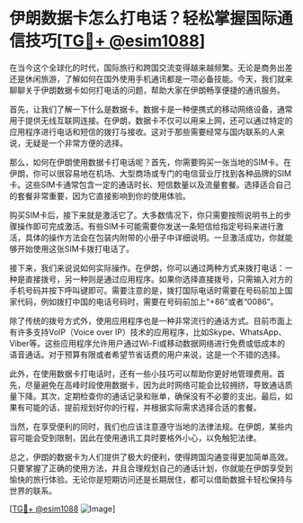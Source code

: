 # 伊朗数据卡怎么打电话？轻松掌握国际通信技巧[[TG💪+ @esim1088](https://t.me/s/esim1088)]

在当今这个全球化的时代，国际旅行和跨国交流变得越来越频繁。无论是商务出差还是休闲旅游，了解如何在国外使用手机通讯都是一项必备技能。今天，我们就来聊聊关于伊朗数据卡如何打电话的问题，帮助大家在伊朗畅享便捷的通讯服务。

首先，让我们了解一下什么是数据卡。数据卡是一种便携式的移动网络设备，通常用于提供无线互联网连接。在伊朗，数据卡不仅可以用来上网，还可以通过特定的应用程序进行电话和短信的拨打与接收。这对于那些需要经常与国内联系的人来说，无疑是一个非常方便的选择。

那么，如何在伊朗使用数据卡打电话呢？首先，你需要购买一张当地的SIM卡。在伊朗，你可以很容易地在机场、大型商场或专门的电信营业厅找到各种品牌的SIM卡。这些SIM卡通常包含一定的通话时长、短信数量以及流量套餐。选择适合自己的套餐非常重要，因为它直接影响到你的使用体验。

购买SIM卡后，接下来就是激活它了。大多数情况下，你只需要按照说明书上的步骤操作即可完成激活。有些SIM卡可能需要你发送一条短信给指定号码来进行激活，具体的操作方法会在包装内附带的小册子中详细说明。一旦激活成功，你就能够开始使用这张SIM卡拨打电话了。

接下来，我们来说说如何实际操作。在伊朗，你可以通过两种方式来拨打电话：一种是直接拨号，另一种则是通过应用程序。如果你选择直接拨号，只需输入对方的手机号码并按下呼叫键即可。需要注意的是，拨打国际电话时需要在号码前加上国家代码，例如拨打中国的电话号码时，需要在号码前加上“+86”或者“0086”。

除了传统的拨号方式外，使用应用程序也是一种非常流行的通话方式。目前市面上有许多支持VoIP（Voice over IP）技术的应用程序，比如Skype、WhatsApp、Viber等。这些应用程序允许用户通过Wi-Fi或移动数据网络进行免费或低成本的语音通话。对于预算有限或者希望节省话费的用户来说，这是一个不错的选择。

此外，在使用数据卡打电话时，还有一些小技巧可以帮助你更好地管理费用。首先，尽量避免在高峰时段使用数据卡，因为此时网络可能会比较拥挤，导致通话质量下降。其次，定期检查你的通话记录和账单，确保没有不必要的支出。最后，如果有可能的话，提前规划好你的行程，并根据实际需求选择合适的套餐。

当然，在享受便利的同时，我们也应该注意遵守当地的法律法规。在伊朗，某些内容可能会受到限制，因此在使用通讯工具时要格外小心，以免触犯法律。

总之，伊朗的数据卡为人们提供了极大的便利，使得跨国沟通变得更加简单高效。只要掌握了正确的使用方法，并且合理规划自己的通话计划，你就能在伊朗享受到愉快的旅行体验。无论你是短期访问还是长期居住，都可以借助数据卡轻松保持与世界的联系。

[[TG💪+ @esim1088](https://t.me/s/esim1088) ![Image](https://i.postimg.cc/4NQfJmqS/Snipaste-2025-05-13-00-14-12.png)]